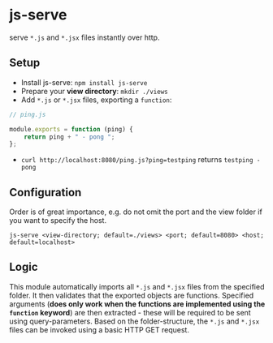 # js-serve
serve `*.js` and `*.jsx` files instantly over http.

## Setup
- Install js-serve: `npm install js-serve`
- Prepare your **view directory**: `mkdir ./views`
- Add `*.js` or `*.jsx` files, exporting a `function`:
```javascript
// ping.js

module.exports = function (ping) {
    return ping + " - pong ";
};
```
- `curl http://localhost:8080/ping.js?ping=testping` returns `testping - pong` 

## Configuration
Order is of great importance, e.g. do not omit the port and the view folder if you
want to specify the host.
```
js-serve <view-directory; default=./views> <port; default=8080> <host; default=localhost>
```

## Logic
This module automatically imports all `*.js` and `*.jsx` files
from the specified folder. It then validates that the exported objects are functions.
Specified arguments (**does only work when the functions are implemented
using the `function` keyword**) are then extracted - these will be required to be sent using query-parameters. Based on the folder-structure, the `*.js` and `*.jsx` files
can be invoked using a basic HTTP GET request.